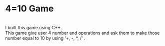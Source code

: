 <h1>4=10 Game</h1>
<br>
I built this game using C++.
<br>
This game give user 4 number and operations and ask them to make those number equal to 10 by using '+, -, *, /' .
 
